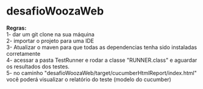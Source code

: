 # desafioWoozaWeb

<strong>Regras:</strong> <br>
1- dar um git clone na sua máquina <br>
2- importar o projeto para uma IDE <br>
3- Atualizar o maven para que todas as dependencias tenha sido instaladas corretamente <br>
4- acessar a pasta TestRunner e rodar a classe "RUNNER.class" e aguardar os resultados dos testes. <br>
5- no caminho "desafioWoozaWeb/target/cucumberHtmlReport/index.html" você poderá visualizar o relatório do teste (modelo do cucumber)
